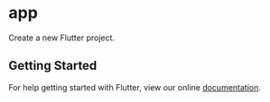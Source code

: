 # app

Create a new Flutter project.

## Getting Started

For help getting started with Flutter, view our online
[documentation](http://flutter.io/).
